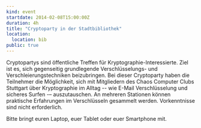 ```yaml
---
kind: event
startdate: 2014-02-08T15:00:00Z
duration: 4h
title: "Cryptoparty in der Stadtbibliothek"
location:
  location: bib
public: true
---
```

Cryptopartys sind öffentliche Treffen für Kryptographie-Interessierte.
Ziel ist es, sich gegenseitig grundlegende Verschlüsselungs- und
Verschleierungstechniken beizubringen. Bei dieser Cryptoparty haben die
Teilnehmer die Möglichkeit, sich mit Mitgliedern des Chaos Computer
Clubs Stuttgart über Kryptographie im Alltag -- wie E-Mail
Verschlüsselung und sicheres Surfen -– auszutauschen. An mehreren
Stationen können praktische Erfahrungen im Verschlüsseln gesammelt
werden. Vorkenntnisse sind nicht erforderlich.

Bitte bringt euren Laptop, euer Tablet oder euer Smartphone mit.
